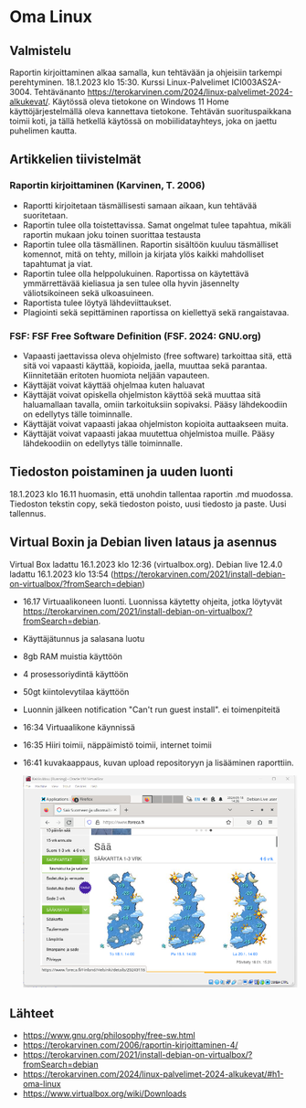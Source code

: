 # Oma Linux

## Valmistelu
Raportin kirjoittaminen alkaa samalla, kun tehtävään ja ohjeisiin tarkempi perehtyminen. 18.1.2023 klo 15:30. Kurssi Linux-Palvelimet ICI003AS2A-3004. Tehtävänanto https://terokarvinen.com/2024/linux-palvelimet-2024-alkukevat/.
Käytössä oleva tietokone on Windows 11 Home käyttöjärjestelmällä oleva kannettava tietokone. Tehtävän suorituspaikkana toimii koti, ja tällä hetkellä käytössä on mobiilidatayhteys, joka on jaettu puhelimen kautta.

## Artikkelien tiivistelmät
### Raportin kirjoittaminen (Karvinen, T. 2006)
- Raportti kirjoitetaan täsmällisesti samaan aikaan, kun tehtävää suoritetaan.
- Raportin tulee olla toistettavissa. Samat ongelmat tulee tapahtua, mikäli raportin mukaan joku toinen suorittaa testausta
- Raportin tulee olla täsmällinen. Raportin sisältöön kuuluu täsmälliset komennot, mitä on tehty, milloin ja kirjata ylös kaikki mahdolliset tapahtumat ja viat.
- Raportin tulee olla helppolukuinen. Raportissa on käytettävä ymmärrettävää kieliasua ja sen tulee olla hyvin jäsennelty väliotsikoineen sekä ulkoasuineen.
- Raportista tulee löytyä lähdeviittaukset.
- Plagiointi sekä sepittäminen raportissa on kiellettyä sekä rangaistavaa.

### FSF: FSF Free Software Definition (FSF. 2024: GNU.org)
- Vapaasti jaettavissa oleva ohjelmisto (free software) tarkoittaa sitä, että sitä voi vapaasti käyttää, kopioida, jaella, muuttaa sekä parantaa. Kiinnitetään eritoten huomiota neljään vapauteen.
- Käyttäjät voivat käyttää ohjelmaa kuten haluavat
- Käyttäjät voivat opiskella ohjelmiston käyttöä sekä muuttaa sitä haluamallaan tavalla, omiin tarkoituksiin sopivaksi. Pääsy lähdekoodiin on edellytys tälle toiminnalle.
- Käyttäjät voivat vapaasti jakaa ohjelmiston kopioita auttaakseen muita.
- Käyttäjät voivat vapaasti jakaa muutettua ohjelmistoa muille. Pääsy lähdekoodiin on edellytys tälle toiminnalle.

## Tiedoston poistaminen ja uuden luonti
18.1.2023 klo 16.11 huomasin, että unohdin tallentaa raportin .md muodossa. Tiedoston tekstin copy, sekä tiedoston poisto, uusi tiedosto ja paste. Uusi tallennus. 
  
## Virtual Boxin ja Debian liven lataus ja asennus
Virtual Box ladattu 16.1.2023 klo 12:36 (virtualbox.org). Debian live 12.4.0 ladattu 16.1.2023 klo 13:54 (https://terokarvinen.com/2021/install-debian-on-virtualbox/?fromSearch=debian)
- 16.17 Virtuaalikoneen luonti. Luonnissa käytetty ohjeita, jotka löytyvät https://terokarvinen.com/2021/install-debian-on-virtualbox/?fromSearch=debian.
- Käyttäjätunnus ja salasana luotu
- 8gb RAM muistia käyttöön
- 4 prosessoriydintä käyttöön
- 50gt kiintolevytilaa käyttöön
- Luonnin jälkeen notification "Can't run guest install". ei toimenpiteitä
- 16:34 Virtuaalikone käynnissä
- 16:35 Hiiri toimii, näppäimistö toimii, internet toimii
- 16:41 kuvakaappaus, kuvan upload repositoryyn ja lisääminen raporttiin.

  ![Add file: Upload](h1-foreca.png)
  

  


## Lähteet
- https://www.gnu.org/philosophy/free-sw.html
- https://terokarvinen.com/2006/raportin-kirjoittaminen-4/
- https://terokarvinen.com/2021/install-debian-on-virtualbox/?fromSearch=debian
- https://terokarvinen.com/2024/linux-palvelimet-2024-alkukevat/#h1-oma-linux
- https://www.virtualbox.org/wiki/Downloads 
